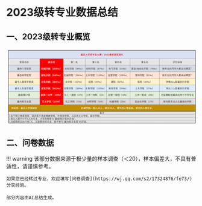 # 2023级转专业数据总结

## 一、2023级转专业概览
![2023级](img/评奖.png)

## 二、问卷数据

!!! warning
    该部分数据来源于极少量的样本调查（＜20），样本偏差大，不具有普适性，请谨慎参考。

    如果您已经转过专业，欢迎填写[问卷调查](https://wj.qq.com/s2/17324876/fe73/)分享经验。

    部分内容由AI总结生成。

<html lang="zh-CN">
<head>
    <meta charset="UTF-8">
    <meta name="viewport" content="width=device-width, initial-scale=1.0">
    <script src="https://cdn.jsdelivr.net/npm/chart.js"></script>
    <style>
        /* 添加样式隔离 */
        .stat-dashboard {
            font-family: 'Arial', sans-serif;
            line-height: 1.6;
            color: #333;
            width: 100%;
            box-sizing: border-box;
        }
        .stat-dashboard * {
            box-sizing: border-box;
        }
        .stat-container {
            display: flex;
            flex-wrap: wrap;
            gap: 20px;
            justify-content: center;
            width: 100%;
            margin: 0 auto;
            padding: 0;
        }
        .stat-row {
            display: flex;
            width: 100%;
            gap: 20px;
            margin-bottom: 20px;
        }
        .stat-card {
            background: white;
            border-radius: 8px;
            box-shadow: 0 4px 6px rgba(0,0,0,0.1);
            padding: 20px;
            margin-bottom: 20px;
            width: 100%;
        }
        .stat-chart-container {
            position: relative;
            height: 300px;
            width: 100%;
            margin-bottom: 20px;
        }
        .stat-half-width {
            flex: 1;
            min-width: 0;
        }
        .stat-one-third {
            width: calc(33.33% - 14px);
        }
        .stat-dashboard h2, .stat-dashboard h3 {
            color: #2c3e50;
            margin-top: 0;
            padding-bottom: 10px;
            border-bottom: 1px solid #e0e0e0;
        }
        .stat-data-point {
            background-color: #f1f8ff;
            border-left: 4px solid #3498db;
            padding: 10px 15px;
            margin: 10px 0;
            border-radius: 0 4px 4px 0;
        }
        .stat-data-label {
            font-weight: bold;
            color: #2980b9;
        }
        .stat-data-value {
            font-size: 1.8em;
            font-weight: bold;
            color: #3498db;
            margin: 5px 0;
        }
        .stat-data-description {
            font-size: 0.9em;
            color: #7f8c8d;
        }
        .stat-table {
            width: 100%;
            border-collapse: collapse;
            margin: 20px 0;
        }
        .stat-table th, .stat-table td {
            padding: 12px 15px;
            border-bottom: 1px solid #e0e0e0;
            text-align: left;
        }
        .stat-table th {
            background-color: #f2f2f2;
            font-weight: bold;
        }
        .stat-table tr:hover {
            background-color: #f5f5f5;
        }
        .stat-reason-card {
            display: flex;
            align-items: flex-start;
            margin-bottom: 15px;
            padding: 10px;
            border-radius: 8px;
            background-color: #f8f9fa;
        }
        .stat-reason-percentage {
            font-size: 1.5em;
            font-weight: bold;
            min-width: 60px;
            color: #3498db;
        }
        .stat-reason-content {
            margin-left: 15px;
            flex: 1;
        }
        .stat-reason-title {
            font-weight: bold;
            margin-bottom: 5px;
        }
        .stat-reason-description {
            font-size: 0.9em;
            color: #666;
            position: relative;
        }
        
        /* 悬浮显示原始回答相关样式 */
        .stat-source-hint {
            text-decoration: underline dotted;
            color: #2980b9;
            cursor: help;
            position: relative;
        }
        
        .stat-tooltip {
            visibility: hidden;
            width: 300px;
            background-color: #f9f9f9;
            color: #555;
            text-align: left;
            border-radius: 6px;
            padding: 10px;
            position: absolute;
            z-index: 1;
            bottom: 125%;
            left: 50%;
            margin-left: -150px;
            opacity: 0;
            transition: opacity 0.3s;
            box-shadow: 0 2px 5px rgba(0,0,0,0.2);
            border-left: 4px solid #3498db;
            font-style: italic;
        }
        
        .stat-tooltip::after {
            content: "";
            position: absolute;
            top: 100%;
            left: 50%;
            margin-left: -5px;
            border-width: 5px;
            border-style: solid;
            border-color: #f9f9f9 transparent transparent transparent;
        }
        
        .stat-source-hint:hover .stat-tooltip {
            visibility: visible;
            opacity: 1;
        }
        
        .stat-source-label {
            display: block;
            font-weight: bold;
            margin-bottom: 5px;
            font-style: normal;
            color: #2980b9;
        }
        
        @media (max-width: 768px) {
            .stat-row {
                flex-direction: column;
            }
            .stat-half-width, .stat-one-third {
                width: 100%;
            }
            .stat-tooltip {
                width: 250px;
                margin-left: -125px;
            }
        }
    </style>
</head>
<body class="stat-dashboard">    
    <div class="stat-container">
        <!-- 转专业时间点分析 -->
        <div class="stat-card">
            <h2>转专业时间点分布</h2>
            <div class="stat-chart-container">
                <canvas id="timeChart"></canvas>
            </div>

        </div>
        
        <!-- GPA分布及与转专业类型的关系 - 横向排布 -->
        <div class="stat-row">
            <div class="stat-card stat-half-width">
                <h2>GPA分布情况</h2>
                <div class="stat-chart-container" style="height: 250px;">
                    <canvas id="gpaChart"></canvas>
                </div>
                <p>数据显示中高绩点(3.5-3.69)的学生占比最大，为43%，其次是高绩点(3.7及以上)学生占36%，中高绩点(3.2-3.49)学生占21%。</p>
            </div>
            
            <div class="stat-card stat-half-width">
                <h2>转专业类型选择</h2>
                <div class="stat-chart-container" style="height: 250px;">
                    <canvas id="transferTypeChart"></canvas>
                </div>
                <div class="stat-data-description">
                    <p><strong>平转</strong>：大二上学期结束后62%的学生选择平转，大一上学期结束后100%选择平转</p>
                    <p><strong>降转</strong>：仅在大二上学期结束后有38%的学生选择降转</p>
                </div>
            </div>
        </div>
        
        <!-- GPA与转专业类型的关系 -->
        <div class="stat-card">
            <h2>GPA与转专业类型的关系</h2>
            <table class="stat-table">
                <tr>
                    <th>转专业类型</th>
                    <th>GPA分布</th>
                    <th>占比</th>
                    <th>特点</th>
                </tr>
                <tr>
                    <td rowspan="3">平转</td>
                    <td>高绩点优势群体 (≥3.8)</td>
                    <td>33%</td>
                    <td>反映部分学生凭借顶尖学业成绩获得平转资格</td>
                </tr>
                <tr>
                    <td>中高绩点竞争群体 (3.5-3.79)</td>
                    <td>44%</td>
                    <td>平转主要依赖中等偏上学术表现</td>
                </tr>
                <tr>
                    <td>中绩点申请者 (<3.5)</td>
                    <td>22%</td>
                    <td>可能存在竞赛获奖、专业特长等非学术因素支撑</td>
                </tr>
                <tr>
                    <td rowspan="2">降转</td>
                    <td>中高绩点主流选择 (3.5-3.7)</td>
                    <td>80%</td>
                    <td>降转主要服务于中等学业水平学生的专业调整需求</td>
                </tr>
                <tr>
                    <td>中绩点破局尝试 (<3.5)</td>
                    <td>20%</td>
                    <td>可能涉及学习适应度评估或职业规划调整</td>
                </tr>
            </table>
        </div>
        
        <!-- 转专业原因分析 -->
        <div class="stat-card">
            <h2>转专业主要原因分析</h2>
            <div class="stat-chart-container">
                <canvas id="reasonChart"></canvas>
            </div>
            
            <div class="stat-reason-card">
                <div class="stat-reason-percentage">43%</div>
                <div class="stat-reason-content">
                    <div class="stat-reason-title">专业兴趣不匹配</div>
                    <div class="stat-reason-description">
                        表现为对原专业内容缺乏兴趣或学习困难。
                        <span class="stat-source-hint">查看来源
                            <span class="stat-tooltip">
                                <span class="stat-source-label">来源（问卷原内容）</span>
                                "不喜欢原专业"<br>
                                "原专业内容涉及三维空间相关知识，立体感不好，学习困难"<br>
                                "原专业就业；学院组织不满意"
                            </span>
                        </span>
                    </div>
                </div>
            </div>
            
            <div class="stat-reason-card">
                <div class="stat-reason-percentage">29%</div>
                <div class="stat-reason-content">
                    <div class="stat-reason-title">就业前景担忧</div>
                    <div class="stat-reason-description">
                        原专业就业前景差与学习压力形成负面情绪。
                        <span class="stat-source-hint">查看来源
                            <span class="stat-tooltip">
                                <span class="stat-source-label">来源（问卷原内容）</span>
                                "专业前景"<br>
                                "原专业就业前景差，身边同学士气低落，加之建筑学习压力本身就大，个人精神状态持续不稳定"
                            </span>
                        </span>
                    </div>
                </div>
            </div>
            
            <div class="stat-reason-card">
                <div class="stat-reason-percentage">29%</div>
                <div class="stat-reason-content">
                    <div class="stat-reason-title">职业发展规划</div>
                    <div class="stat-reason-description">
                        专业前景直接关联未来职业机会与收入水平，而保研则可能影响长期职业路径的选择。
                        <span class="stat-source-hint">查看来源
                            <span class="stat-tooltip">
                                <span class="stat-source-label">来源（问卷原内容）</span>
                                "保研"<br>
                                "职业发展"
                            </span>
                        </span>
                    </div>
                </div>
            </div>
        </div>
        
        <!-- 转专业面临的挑战 -->
        <div class="stat-card">
            <h2>转专业面临的主要挑战</h2>
            <div class="stat-chart-container">
                <canvas id="challengeChart"></canvas>
            </div>
            
            <div class="stat-reason-card">
                <div class="stat-reason-percentage">43%</div>
                <div class="stat-reason-content">
                    <div class="stat-reason-title">学业压力与竞争</div>
                    <div class="stat-reason-description">
                        高强度学习任务和激烈绩点排名竞争。学生需同时应对原专业和新专业课程，时间管理压力大；绩点和排名直接决定转专业资格。
                        <span class="stat-source-hint">查看来源
                            <span class="stat-tooltip">
                                <span class="stat-source-label">来源（问卷原内容）</span>
                                "大三上太忙了，大家太卷了"<br>
                                "电气也太卷了，而且电磁场难死了"<br>
                                "绩点、排名，能否成功"
                            </span>
                        </span>
                    </div>
                </div>
            </div>
            
            <div class="stat-reason-card">
                <div class="stat-reason-percentage">43%</div>
                <div class="stat-reason-content">
                    <div class="stat-reason-title">课程衔接</div>
                    <div class="stat-reason-description">
                        学习方向不明确可能导致学生对未来职业规划的迷茫，而选课问题则直接关系到能否顺利衔接新专业的课程体系。
                        <span class="stat-source-hint">查看来源
                            <span class="stat-tooltip">
                                <span class="stat-source-label">来源（问卷原内容）</span>
                                "学习方向"<br>
                                "选课"
                            </span>
                        </span>
                    </div>
                </div>
            </div>
            
            <div class="stat-reason-card">
                <div class="stat-reason-percentage">14%</div>
                <div class="stat-reason-content">
                    <div class="stat-reason-title">心理适应</div>
                    <div class="stat-reason-description">
                        转专业过程中的心理与适应挑战主要体现在情绪波动和环境变化带来的压力。
                        <span class="stat-source-hint">查看来源
                            <span class="stat-tooltip">
                                <span class="stat-source-label">来源（问卷原内容）</span>
                                "焦虑的心情，孤注一掷的念头，难以面对可能失败的结果"<br>
                                "成功后搬迁宿舍的麻烦，一些手续较为繁琐，陌生环境的孤独感"<br>
                                "因为机器人太勾八卷了 🤬"
                            </span>
                        </span>
                    </div>
                </div>
            </div>
        </div>
    </div>

    <script>
        // 转专业时间点分析图表 - 修改为水平柱状图
        new Chart(document.getElementById('timeChart'), {
            type: 'bar',
            data: {
                labels: ['大一上学期结束后', '大二上学期结束后', '大三上学期结束后'],
                datasets: [{
                    label: '选择该时间点的学生比例',
                    data: [7, 93, 0],
                    backgroundColor: [
                        'rgba(54, 162, 235, 0.6)',
                        'rgba(54, 162, 235, 0.9)',
                        'rgba(54, 162, 235, 0.3)'
                    ],
                    borderColor: [
                        'rgba(54, 162, 235, 1)',
                        'rgba(54, 162, 235, 1)',
                        'rgba(54, 162, 235, 1)'
                    ],
                    borderWidth: 1
                }]
            },
            options: {
                indexAxis: 'y',  // 水平方向的柱状图
                responsive: true,
                maintainAspectRatio: false,
                scales: {
                    x: {
                        beginAtZero: true,
                        max: 100,
                        title: {
                            display: true,
                            text: '百分比 (%)'
                        }
                    }
                },
                plugins: {
                    legend: {
                        display: false
                    },
                    title: {
                        display: true,
                        text: '不同学期转专业分布比例'
                    }
                }
            }
        });

        // GPA分布饼图
        new Chart(document.getElementById('gpaChart'), {
            type: 'pie',
            data: {
                labels: ['高绩点(3.7及以上) - 36%', '中高绩点(3.5-3.69) - 43%', '中高绩点(3.2-3.49) - 21%'],
                datasets: [{
                    data: [36, 43, 21],
                    backgroundColor: [
                        'rgba(54, 162, 235, 0.7)',
                        'rgba(75, 192, 192, 0.7)',
                        'rgba(255, 206, 86, 0.7)'
                    ],
                    borderColor: [
                        'rgba(54, 162, 235, 1)',
                        'rgba(75, 192, 192, 1)',
                        'rgba(255, 206, 86, 1)'
                    ],
                    borderWidth: 1
                }]
            },
            options: {
                responsive: true,
                maintainAspectRatio: false,
                plugins: {
                    legend: {
                        position: 'bottom'
                    },
                    title: {
                        display: true,
                        text: '转专业学生GPA分布'
                    }
                }
            }
        });

        // 转专业类型饼图
        new Chart(document.getElementById('transferTypeChart'), {
            type: 'pie',
            data: {
                labels: ['平转 (大二上) - 62%', '降转 (大二上) - 38%', '平转 (大一上) - 7%'],
                datasets: [{
                    data: [62, 38, 7],
                    backgroundColor: [
                        'rgba(54, 162, 235, 0.7)',
                        'rgba(255, 99, 132, 0.7)',
                        'rgba(75, 192, 192, 0.7)'
                    ],
                    borderColor: [
                        'rgba(54, 162, 235, 1)',
                        'rgba(255, 99, 132, 1)',
                        'rgba(75, 192, 192, 1)'
                    ],
                    borderWidth: 1
                }]
            },
            options: {
                responsive: true,
                maintainAspectRatio: false,
                plugins: {
                    legend: {
                        position: 'bottom'
                    },
                    title: {
                        display: true,
                        text: '转专业类型选择比例'
                    }
                }
            }
        });

        // 转专业原因分析图表
        new Chart(document.getElementById('reasonChart'), {
            type: 'radar',
            data: {
                labels: ['专业兴趣不匹配 (43%)', '就业前景担忧 (29%)', '职业发展规划 (29%)', '学术环境与压力 (43%)', '学术发展需求 (14%)'],
                datasets: [{
                    label: '转专业原因占比',
                    data: [43, 29, 29, 43, 14],
                    backgroundColor: 'rgba(54, 162, 235, 0.2)',
                    borderColor: 'rgba(54, 162, 235, 1)',
                    pointBackgroundColor: 'rgba(54, 162, 235, 1)',
                    pointBorderColor: '#fff',
                    pointHoverBackgroundColor: '#fff',
                    pointHoverBorderColor: 'rgba(54, 162, 235, 1)'
                }]
            },
            options: {
                responsive: true,
                maintainAspectRatio: false,
                elements: {
                    line: {
                        borderWidth: 3
                    }
                },
                scales: {
                    r: {
                        angleLines: {
                            display: true
                        },
                        suggestedMin: 0,
                        suggestedMax: 50
                    }
                },
                plugins: {
                    title: {
                        display: true,
                        text: '转专业原因多维分析'
                    }
                }
            }
        });

        // 转专业挑战分析图表
        new Chart(document.getElementById('challengeChart'), {
            type: 'doughnut',
            data: {
                labels: ['学业压力与竞争 (43%)', '课程衔接 (43%)', '心理适应 (14%)'],
                datasets: [{
                    data: [43, 43, 14],
                    backgroundColor: [
                        'rgba(255, 99, 132, 0.7)',
                        'rgba(54, 162, 235, 0.7)',
                        'rgba(255, 206, 86, 0.7)'
                    ],
                    borderColor: [
                        'rgba(255, 99, 132, 1)',
                        'rgba(54, 162, 235, 1)',
                        'rgba(255, 206, 86, 1)'
                    ],
                    borderWidth: 1
                }]
            },
            options: {
                responsive: true,
                maintainAspectRatio: false,
                plugins: {
                    legend: {
                        position: 'bottom'
                    },
                    title: {
                        display: true,
                        text: '转专业主要挑战分布'
                    }
                }
            }
        });
    </script>
</body>

<!-- Wenjuan Layer Begin --> <div id="idy_floatdiv" style="position:fixed;display:flex;left:0;bottom:10%;width:30px;border-top-right-radius:6px;border-bottom-right-radius:6px;height:100px;background:#26B941;line-height: 24px;writing-mode:vertical-rl;align-items:center;justify-content:center;font-family:PingFangSC-Regular;font-size:16px;"> <a href="https://wj.qq.com/s2/17324876/fe73/" target="blank" style="color:#FFFFFF;text-decoration:none;">问卷调查</a> </div> <!-- Wenjuan Layer End -->